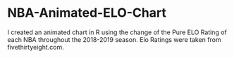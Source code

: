 # NBA-Animated-ELO-Chart

I created an animated chart in R using the change of the Pure ELO Rating of each NBA throughout the 2018-2019 season. 
Elo Ratings were taken from fivethirtyeight.com. 

